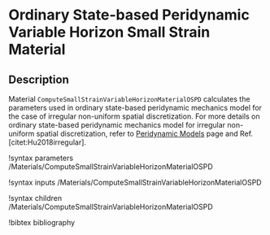 # Ordinary State-based Peridynamic Variable Horizon Small Strain Material

## Description

Material `ComputeSmallStrainVariableHorizonMaterialOSPD` calculates the parameters used in ordinary state-based peridynamic mechanics model for the case of irregular non-uniform spatial discretization. For more details on ordinary state-based peridynamic mechanics model for irregular non-uniform spatial discretization, refer to [Peridynamic Models](peridynamics/PeridynamicModels.md) page and Ref. [citet:Hu2018irregular].

!syntax parameters /Materials/ComputeSmallStrainVariableHorizonMaterialOSPD

!syntax inputs /Materials/ComputeSmallStrainVariableHorizonMaterialOSPD

!syntax children /Materials/ComputeSmallStrainVariableHorizonMaterialOSPD

!bibtex bibliography
